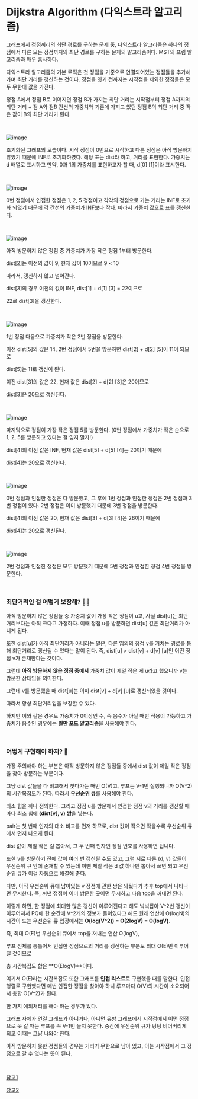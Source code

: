 # Dijkstra Algorithm (다익스트라 알고리즘)

그래프에서 정점끼리의 최단 경로를 구하는 문제 중, 다익스트라 알고리즘은 하나의 정점에서 다른 모든 정점까지의 최단 경로를 구하는 문제의 알고리즘이다. MST의 프림 알고리즘과 매우 흡사하다.

다익스트라 알고리즘의 기본 로직은 첫 정점을 기준으로 연결되어있는 정점들을 추가해 가며 최단 거리를 갱신하는 것이다. 정점을 잇기 전까지는 시작점을 제외한 정점들은 모두 무한대 값을 가진다. 

정점 A에서 정점 B로 이어지면 정점 B가 가지는 최단 거리는 시작점부터 정점 A까지의 최단 거리 + 점 A와 점B 간선의 가중치와 기존에 가지고 있던 정점 B의 최단 거리 중 작은 값이 B의 최단 거리가 된다.

<br>

![image](https://user-images.githubusercontent.com/62419307/91636300-6a430000-ea3a-11ea-940d-1620dc91ae21.png)

초기화된 그래프의 모습이다. 시작 정점이 0번으로 시작하고 다른 정점은 아직 방문하지 않았기 때문에 INF로 초기화하였다. 해당 표는 dist라 하고, 거리를 표현한다. 가중치는 d 배열로 표시하고 만약, 0과 1의 가중치를 표현하고자 할 때, d[0] [1]이라 표시한다.

 <br>

![image](https://user-images.githubusercontent.com/62419307/91636330-a6766080-ea3a-11ea-9b52-d3a69b12a9e7.png)

0번 정점에서 인접한 정점은 1, 2, 5 정점이고 각각의 정점으로 가는 거리는 INF로 초기화 되었기 때문에 각 간선의 가중치가 INF보다 작다. 따라서 가중치 값으로 표를 갱신한다.

<br>

![image](https://user-images.githubusercontent.com/62419307/91636383-010fbc80-ea3b-11ea-8894-2b62bde93765.png)

아직 방문하지 않은 정점 중 가중치가 가장 작은 정점 1부터 방문한다. 

dist[2]는 이전의 값이 9, 현재 값이 10이므로 9 < 10

따라서, 갱신하지 않고 넘어간다.

dist[3]의 경우 이전의 값이 INF,  dist[1] + d[1] [3] = 22이므로

22로 dist[3]을 갱신한다.

<br>

![image](https://user-images.githubusercontent.com/62419307/91636604-de7ea300-ea3c-11ea-9dbd-f7ca38d665a5.png)

1번 정점 다음으로 가중치가 작은 2번 정점을 방문한다. 

이전 dist[5]의 값은 14, 2번 정점에서 5번을 방문하면 dist[2] + d[2] [5]이 11이 되므로

dist[5]는 11로 갱신이 된다.

이전 dist[3]의 값은 22, 현재 값은 dist[2] + d[2] [3]은 20이므로

dist[3]은 20으로 갱신된다.

<br>

![image](https://user-images.githubusercontent.com/62419307/91636769-1e925580-ea3e-11ea-88dc-3f77520c2e12.png)

마지막으로 정점이 가장 작은 정점 5를 방문한다. (0번 정점에서 가중치가 작은 순으로 1, 2, 5를 방문하고 있다는 걸 잊지 말자!) 

dist[4]의 이전 값은 INF, 현재 값은 dist[5] + d[5] [4]는 20이기 때문에

dist[4]는 20으로 갱신한다.

<br>

![image](https://user-images.githubusercontent.com/62419307/91636923-72516e80-ea3f-11ea-833a-68e71ac16a4b.png)

0번 정점과 인접한 정점은 다 방문했고, 그 후에 1번 정점과 인접한 정점은 2번 정점과 3번 정점이 있다. 2번 정점은 이미 방문했기 때문에 3번 정점을 방문한다.

dist[4]의 이전 값은 20, 현재 값은 dist[3] + d[3] [4]은 26이기 때문에

dist[4]는 20으로 갱신된다.

<br>

![image](https://user-images.githubusercontent.com/62419307/91637225-04f30d00-ea42-11ea-9a21-058469b15d1e.png)

2번 정점과 인접한 정점은 모두 방문했기 때문에 5번 정점과 인접한 정점 4번 정점을 방문한다.

<br>

### 최단거리인 걸 어떻게 보장해? 🤷‍♀️

아직 방문하지 않은 정점들 중 가중치 값이 가장 작은 정점이 u고, 사실 dist[u]는 최단거리보다는 아직 크다고 가정하자. 이때 정점 u를 방문하면 dist[u] 값은 최단거리가 아니게 된다.

또한 dist[u]가 아직 최단거리가 아니라는 말은, 다른 임의의 정점 v를 거치는 경로를 통해 최단거리로 갱신될 수 있다는 말이 된다. 즉, dist[u] > dist[v] + d[v] [u]인 어떤 정점 v가 존재한다는 것이다.

그런데 **아직 방문하지 않은 정점 중에서** 가중치 값이 제일 작은 게 u라고 했으니까 v는 방문한 상태임을 의미한다.

그런데 v를 방문했을 때 dist[u]는 이미 dist[v] + d[v] [u]로 갱신되었을 것이다.

따라서 항상 최단거리임을 보장할 수 있다.

하지만 이와 같은 경우도 가중치가 0이상인 수, 즉 음수가 아닐 때만 적용이 가능하고 가중치가 음수인 경우에는 **벨만 포드 알고리즘**을 사용해야 한다.

<br>

### 어떻게 구현해야 하지? 👀

가장 주의해야 하는 부분은 아직 방문하지 않은 정점들 중에서 dist 값이 제일 작은 정점을 찾아 방문하는 부분이다.

그냥 dist 값들을 다 비교해서 찾다가는 매번 O(V)고, 루프는 V-1번 실행되니까 O(V^2)의 시간복잡도가 된다. 따라서 **우선순위 큐**를 사용해야 한다.

최소 힙을 하나 정의한다. 그리고 정점 u를 방문해서 인접한 정점 v의 거리를 갱신할 때마다 최소 힙에 **(dist[v], v) 쌍**을 넣는다.

pair는 첫 번째 인자의 대소 비교를 먼저 하므로, dist 값이 작으면 작을수록 우선순위 큐에서 먼저 나오게 된다.

dist 값이 제일 작은 걸 뽑아서, 그 두 번째 인자인 정점 번호를 사용하면 됩니다.

또한 v를 방문하기 전에 값이 여러 번 갱신될 수도 있고, 그럼 서로 다른 (d, v) 값들이 우선순위 큐 안에 존재할 수 있는데 이땐 제일 작은 d 값 하나만 뽑아서 쓰면 되고 우선순위 큐가 이걸 자동으로 해결해 준다.

다만, 아직 우선순위 큐에 남아있는 v 정점에 관한 쌍은 놔뒀다가 추후 top에서 나타나면 무시한다. 즉, 꺼낸 정점이 이미 방문한 곳이면 무시하고 다음 top을 꺼내면 된다.

이렇게 하면, 한 정점에 최대한 많은 갱신이 이루어진다고 해도 넉넉잡아 V^2번 갱신이 이루어져서 PQ에 한 순간에 V^2개의 정보가 들어있다고 해도 원래 연산에 O(logN)의 시간이 드는 우선순위 큐 입장에서는 **O(log(V^2)) = O(2logV) = O(logV)**.

즉, 최대 O(E)번 우선순위 큐에서 top을 꺼내는 연산 O(logV),

루프 전체를 통틀어서 인접한 정점으로의 거리를 갱신하는 부분도 최대 O(E)번 이루어질 것이므로

총 시간복잡도 합은 **O(ElogV)**이다.

여기서 O(E)라는 시간복잡도 또한 그래프를 **인접 리스트**로 구현했을 때를 말한다. 인접행렬로 구현했다면 매번 인접한 정점을 찾아야 하니 루프마다 O(V)의 시간이 소요되어서 총합 O(V^2)가 된다.

한 가지 예외처리를 해야 하는 경우가 있다.

그래프 자체가 연결 그래프가 아니거나, 아니면 유향 그래프에서 시작점에서 어떤 정점으로 못 갈 때는 루프를 꼭 V-1번 돌지 못한다. 중간에 우선순위 큐가 텅텅 비어버리게 되고 이때는 그냥 나와야 한다.

아직 방문하지 못한 정점들의 경우는 거리가 무한으로 남아 있고, 이는 시작점에서 그 정점으로 갈 수 없다는 뜻이 된다.

<br>

[참고1](https://m.blog.naver.com/kks227/220796029558)

[참고2](https://hsp1116.tistory.com/42)